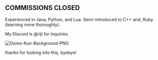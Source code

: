 ## COMMISSIONS CLOSED

Experienced in Java, Python, and Lua. Semi-introduced to C++ and, Ruby (learning more thoroughly).

My Discord is @rlji for inquiries.



 
![Domo-Kun-Background-PNG](https://github.com/neathryn/neathryn.github.io/assets/140681793/a381f9ec-b527-4d5b-9181-7b28ea986625)


thanks for looking into this, byebye!
